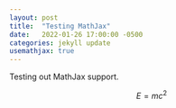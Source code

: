 ```yaml
---
layout: post
title:  "Testing MathJax"
date:   2022-01-26 17:00:00 -0500
categories: jekyll update
usemathjax: true
---
```


Testing out MathJax support.

$$E=mc^2$$